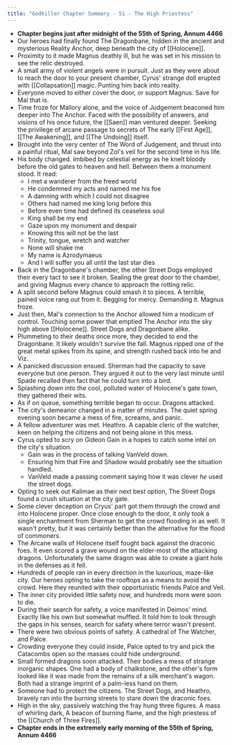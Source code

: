```yaml
---
title: "Godkiller Chapter Summary - 51 - The High Priestess"
---
```

- **Chapter begins just after midnight of the 55th of Spring, Annum 4466**
- Our heroes had finally found The Dragonbane, hidden in the ancient and mysterious Reality Anchor, deep beneath the city of [[Holocene]].
- Proximity to it made Magnus deathly ill, but he was set in his mission to see the relic destroyed.
- A small army of violent angels were in pursuit. Just as they were about to reach the door to your present chamber, Cyrus' strange doll erupted with [[Collapsation]] magic. Punting him back into reality.
- Everyone moved to either cover the door, or support Magnus. Save for Mal that is.
- Time froze for Mallory alone, and the voice of Judgement beaconed him deeper into The Anchor. Faced with the possibility of answers, and visions of his once future, the [[Saen]] man ventured deeper. Seeking the privilege of arcane passage to secrets of The early [[First Age]], [[The Awakening]], and [[The Undoing]] itself.
- Brought into the very center of The Word of Judgement, and thrust into a painful ritual, Mal saw beyond Zol's veil for the second time in his life.
- His body changed. Imbibed by celestial energy as he knelt bloody before the old gates to heaven and hell. Between them a monument stood. It read:
	- I met a wanderer from the freed world
	- He condemned my acts and named me his foe
	- A damning with which I could not disagree
	- Others had named me king long before this
	- Before even time had defined its ceaseless soul
	- King shall be my end
	- Gaze upon my monument and despair
	- Knowing this will not be the last
	- Trinity, tongue, wretch and watcher
	- None will shake me
	- My name is Azrodymaeus
	- And I will suffer you all until the last star dies
- Back in the Dragonbane's chamber, the other Street Dogs employed their every tact to see it broken. Sealing the great door to the chamber, and giving Magnus every chance to approach the rotting relic.
- A split second before Magnus could smash it to pieces. A terrible, pained voice rang out from it. Begging for mercy. Demanding it. Magnus froze.
- Just then, Mal's connection to the Anchor allowed him a modicum of control. Touching some power that emptied The Anchor into the sky high above [[Holocene]]. Street Dogs and Dragonbane alike.
- Plummeting to their deaths once more, they decided to end the Dragonbane. It likely wouldn't survive the fall. Magnus ripped one of the great metal spikes from its spine, and strength rushed back into he and Viz.
- A panicked discussion ensued. Sherman had the capacity to save everyone but one person. They argued it out to the very last minute until Spade recalled then fact that he could turn into a bird.
- Splashing down into the cool, polluted water of Holocene's gate town, they gathered their wits.
- As if on queue, something terrible began to occur. Dragons attacked.
- The city's demeanor changed in a matter of minutes. The quiet spring evening soon became a mess of fire, screams, and panic.
- A fellow adventurer was met. Heathro. A capable cleric of the watcher, keen on helping the citizens and not being alone in this mess.
- Cyrus opted to scry on Gideon Gain in a hopes to catch some intel on the city's situation.
	- Gain was in the process of talking VanVeld down.
	- Ensuring him that Fire and Shadow would probably see the situation handled.
	- VanVeld made a passing comment saying how it was clever *he* used the street dogs.
- Opting to seek out Kalimae as their next best option, The Street Dogs found a crush situation at the city gate.
- Some clever deception on Cryus' part got them through the crowd and into Holocene proper. Once close enough to the door, it only took a single enchantment from Sherman to get the crowd flooding in as well. It wasn't pretty, but it was certainly better than the alternative for the flood of commoners.
- The Arcane walls of Holocene itself fought back against the draconic foes. It even scored a grave wound on the elder-most of the attacking dragons. Unfortunately the same dragon was able to create a giant hole in the defenses as it fell.
- Hundreds of people ran in every direction in the luxurious, maze-like city. Our heroes opting to take the rooftops as a means to avoid the crowd. Here they reunited with their opportunistic friends Palce and Veil.
- The inner city provided little safety now, and hundreds more were soon to die.
- During their search for safety, a voice manifested in Deimos' mind. Exactly like his own but somewhat muffled. It told him to look through the gaps in his senses, search for safety where terror wasn't present.
- There were two obvious points of safety. A cathedral of The Watcher, and Palce.
- Crowding everyone they could inside, Palce opted to try and pick the Catacombs open so the masses could hide underground.
- Small formed dragons soon attacked. Their bodies a mess of strange inorganic shapes. One had a body of chalkstone, and the other's form looked like it was made from the remains of a silk merchant's wagon. Both had a strange imprint of a palm-less hand on them.
- Someone had to protect the citizens. The Street Dogs, and Heathro, bravely ran into the burning streets to stare down the draconic foes.
- High in the sky, passively watching the fray hung three figures. A mass of whirling dark, A beacon of burning flame, and the high priestess of the [[Church of Three Fires]].
- **Chapter ends in the extremely early morning of the 55th of Spring, Annum 4466**